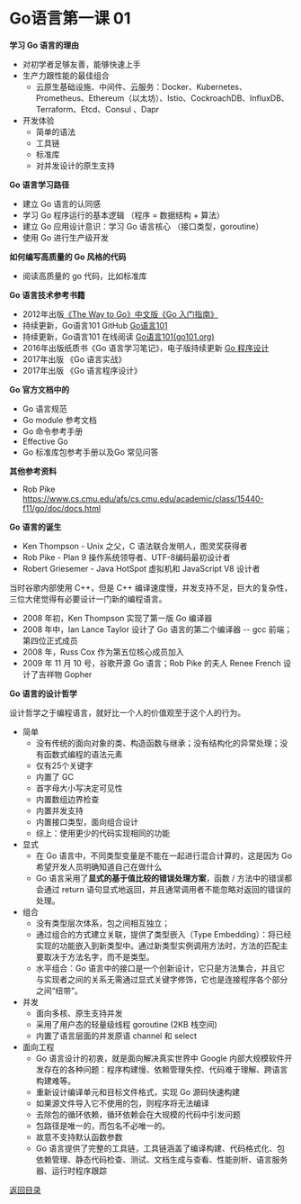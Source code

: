 # Go语言第一课 01

**学习 Go 语言的理由**

* 对初学者足够友善，能够快速上手
* 生产力跟性能的最佳组合
  * 云原生基础设施、中间件、云服务：Docker、Kubernetes、Prometheus、Ethereum（以太坊）、Istio、CockroachDB、InfluxDB、Terraform、Etcd、Consul 、Dapr
* 开发体验
  * 简单的语法
  * 工具链
  * 标准库
  * 对并发设计的原生支持



**Go 语言学习路径**

* 建立 Go 语言的认同感
* 学习 Go 程序运行的基本逻辑 （程序 = 数据结构 + 算法）
* 建立 Go 应用设计意识：学习 Go 语言核心 （接口类型，goroutine）
* 使用 Go 进行生产级开发



**如何编写高质量的 Go 风格的代码**

* 阅读高质量的 go 代码，比如标准库



**Go 语言技术参考书籍**

* 2012年出版[《The Way to Go》中文版《Go 入门指南》](https://github.com/Unknwon/the-way-to-go_ZH_CN)
* 持续更新，Go语言101 GitHub [Go语言101](https://github.com/golang101/golang101)
* 持续更新，Go语言101 在线阅读 [Go语言101(go101.org)](https://gfw.go101.org/article/101.html)
* 2016年出版纸质书《Go 语言学习笔记》，电子版持续更新 [Go 程序设计](https://www.yuque.com/qyuhen/go)
* 2017年出版 《Go 语言实战》
* 2017年出版 《Go 语言程序设计》



**Go 官方文档中的**

* Go 语言规范
* Go module 参考文档
* Go 命令参考手册
* Effective Go
* Go 标准库包参考手册以及Go 常见问答



**其他参考资料**

* Rob Pike https://www.cs.cmu.edu/afs/cs.cmu.edu/academic/class/15440-f11/go/doc/docs.html



**Go 语言的诞生**

* Ken Thompson - Unix 之父，C 语法联合发明人，图灵奖获得者
* Rob Pike - Plan 9 操作系统领导者、UTF-8编码最初设计者
* Robert Griesemer - Java HotSpot 虚拟机和 JavaScript V8 设计者

当时谷歌内部使用 C++，但是 C++ 编译速度慢，并发支持不足，巨大的复杂性，三位大佬觉得有必要设计一门新的编程语言。

* 2008 年初，Ken Thompson 实现了第一版 Go 编译器
* 2008 年中，Ian Lance Taylor 设计了 Go 语言的第二个编译器 -- gcc 前端；第四位正式成员
* 2008 年，Russ Cox 作为第五位核心成员加入
* 2009 年 11 月 10 号，谷歌开源 Go 语言；Rob Pike 的夫人 Renee French 设计了吉祥物 Gopher



**Go 语言的设计哲学**

设计哲学之于编程语言，就好比一个人的价值观至于这个人的行为。

* 简单
  * 没有传统的面向对象的类、构造函数与继承；没有结构化的异常处理；没有函数式编程的语法元素
  * 仅有25个关键字
  * 内置了 GC
  * 首字母大小写决定可见性
  * 内置数组边界检查
  * 内置并发支持
  * 内置接口类型，面向组合设计
  * 综上：使用更少的代码实现相同的功能
* 显式
  * 在 Go 语言中，不同类型变量是不能在一起进行混合计算的，这是因为 Go 希望开发人员明确知道自己在做什么
  * Go 语言采用了**显式的基于值比较的错误处理方案**，函数 / 方法中的错误都会通过 return 语句显式地返回，并且通常调用者不能忽略对返回的错误的处理。
* 组合
  * 没有类型层次体系，包之间相互独立；
  * 通过组合的方式建立关联，提供了类型嵌入（Type Embedding）：将已经实现的功能嵌入到新类型中。通过新类型实例调用方法时，方法的匹配主要取决于方法名字，而不是类型。
  * 水平组合：Go 语言中的接口是一个创新设计，它只是方法集合，并且它与实现者之间的关系无需通过显式关键字修饰，它也是连接程序各个部分之间“纽带”。
* 并发
  * 面向多核、原生支持并发
  * 采用了用户态的轻量级线程 goroutine (2KB 栈空间)
  * 内置了语言层面的并发原语 channel 和 select
* 面向工程
  * Go 语言设计的初衷，就是面向解决真实世界中 Google 内部大规模软件开发存在的各种问题：程序构建慢、依赖管理失控、代码难于理解、跨语言构建难等。
  * 重新设计编译单元和目标文件格式，实现 Go 源码快速构建
  * 如果源文件导入它不使用的包，则程序将无法编译
  * 去除包的循环依赖，循环依赖会在大规模的代码中引发问题
  * 包路径是唯一的，而包名不必唯一的。
  * 故意不支持默认函数参数
  * Go 语言提供了完整的工具链，工具链涵盖了编译构建、代码格式化、包依赖管理、静态代码检查、测试、文档生成与查看、性能剖析、语言服务器、运行时程序跟踪

[返回目录](../README.md)
